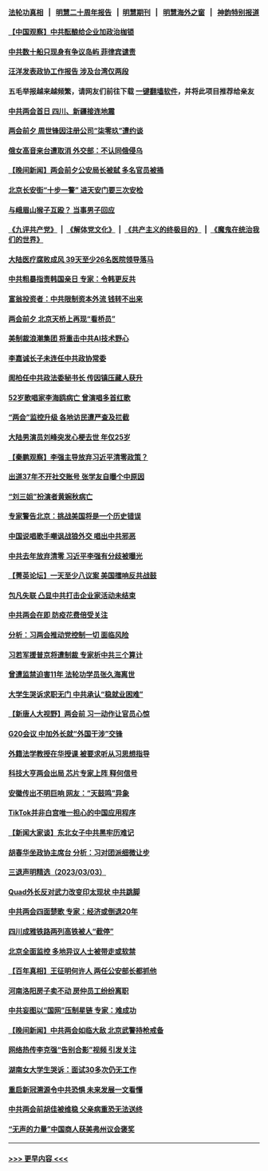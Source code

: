 #### [法轮功真相](https://github.com/gfw-breaker/truth/blob/master/README.md?t=0) &nbsp;&nbsp;|&nbsp;&nbsp; [明慧二十周年报告](https://github.com/gfw-breaker/mh-reports/blob/master/README.md?t=0) &nbsp;&nbsp;|&nbsp;&nbsp;[明慧期刊](https://github.com/gfw-breaker/mh-qikan) &nbsp;&nbsp;|&nbsp;&nbsp; [明慧海外之窗](https://github.com/gfw-breaker/mh-news/blob/master/README.md?t=0) &nbsp;&nbsp;|&nbsp;&nbsp; [神韵特别报道](https://github.com/gfw-breaker/mh-news/blob/master/shenyun.md?t=0)
#### [【中国观察】中共酝酿给企业加政治枷锁](../pages/nsc413/n13943014.md?t=03050343) 
#### [中共数十船只现身有争议岛屿 菲律宾谴责](../pages/nsc413/n13943042.md?t=03050343) 
#### [汪洋发表政协工作报告 涉及台湾仅两段](../pages/nsc413/n13942981.md?t=03050343) 
#### 五毛举报越来越频繁，请网友们前往下载 [一键翻墙软件](https://github.com/gfw-breaker/ssr-accounts)，并将此项目推荐给亲友
#### [中共两会首日 四川、新疆接连地震](../pages/nsc413/n13943003.md?t=03050343) 
#### [两会前夕 周世锋因注册公司“柒零玖”遭约谈](../pages/nsc413/n13942894.md?t=03050343) 
#### [俄女高音来台遭取消 外交部：不认同俄侵乌](../pages/nsc413/n13942832.md?t=03050343) 
#### [【晚间新闻】两会前夕公安局长被弑 多名官员被捅](../pages/nsc413/n13942954.md?t=03050343) 
#### [北京长安街“十步一警” 进天安门要三次安检](../pages/nsc413/n13942836.md?t=03050343) 
#### [与峨眉山猴子互殴？ 当事男子回应](../pages/nsc413/n13942952.md?t=03050343) 
#### [《九评共产党》](https://github.com/begood0513/9ping.md/blob/master/README.md) &nbsp;|&nbsp; [《解体党文化》](../../../../jtdwh.md/blob/master/README.md)  &nbsp;|&nbsp; [《共产主义的终极目的》](../../../../gczydzjmd.md/blob/master/README.md) &nbsp;|&nbsp; [《魔鬼在统治我们的世界》](../../../../mgztzwmdsj.md/blob/master/README.md) 
#### [大陆医疗腐败成风 39天至少26名医院领导落马](../pages/nsc413/n13942886.md?t=03050343) 
#### [中共粗暴指责韩国亲日 专家：令韩更反共](../pages/nsc413/n13942885.md?t=03050343) 
#### [富翁投资者：中共限制资本外流 钱转不出来](../pages/nsc413/n13942831.md?t=03050343) 
#### [两会前夕 北京天桥上再现“看桥员”](../pages/nsc413/n13942719.md?t=03050343) 
#### [美制裁浪潮集团 将重击中共AI技术野心](../pages/nsc413/n13942798.md?t=03050343) 
#### [李嘉诚长子未连任中共政协常委](../pages/nsc413/n13942685.md?t=03050343) 
#### [訚柏任中共政法委秘书长 传因镇压藏人获升](../pages/nsc413/n13942732.md?t=03050343) 
#### [52岁歌唱家李海鸥病亡 曾演唱多首红歌](../pages/nsc413/n13942634.md?t=03050343) 
#### [“两会”监控升级 各地访民遭严查及拦截](../pages/nsc413/n13942702.md?t=03050343) 
#### [大陆男演员刘峰突发心梗去世 年仅25岁](../pages/nsc413/n13942691.md?t=03050343) 
#### [【秦鹏观察】李强主导放弃习近平清零政策？](../pages/nsc413/n13942614.md?t=03050343) 
#### [出道37年不开社交账号 张学友自曝个中原因](../pages/nsc413/n13942567.md?t=03050343) 
#### [“刘三姐”扮演者黄婉秋病亡](../pages/nsc413/n13942652.md?t=03050343) 
#### [专家警告北京：挑战美国将是一个历史错误](../pages/nsc413/n13942591.md?t=03050343) 
#### [中国说唱歌手嘲讽战狼外交 唱出中共邪恶](../pages/nsc413/n13942584.md?t=03050343) 
#### [中共去年放弃清零 习近平李强有分歧被曝光](../pages/nsc413/n13942612.md?t=03050343) 
#### [【菁英论坛】一天至少八议案 美国擂响反共战鼓](../pages/nsc413/n13942561.md?t=03050343) 
#### [包凡失联 凸显中共打击企业家活动未结束](../pages/nsc413/n13942585.md?t=03050343) 
#### [中共两会在即 防疫花费倍受关注](../pages/nsc413/n13942587.md?t=03050343) 
#### [分析：习两会推动党控制一切 面临风险](../pages/nsc413/n13942566.md?t=03050343) 
#### [习若军援普京将遭制裁 专家析中共三个算计](../pages/nsc413/n13941775.md?t=03050343) 
#### [曾遭监禁迫害11年 法轮功学员张久海离世](../pages/nsc413/n13941569.md?t=03050343) 
#### [大学生哭诉求职无门 中共承认“稳就业困难”](../pages/nsc413/n13942260.md?t=03050343) 
#### [【新唐人大视野】两会前 习一动作让官员心惊](../pages/nsc413/n13942364.md?t=03050343) 
#### [G20会议 中加外长就“外国干涉”交锋](../pages/nsc413/n13942524.md?t=03050343) 
#### [外籍法学教授在华授课 被要求听从习思想指导](../pages/nsc413/n13942554.md?t=03050343) 
#### [科技大亨两会出局 芯片专家上阵 释何信号](../pages/nsc413/n13942518.md?t=03050343) 
#### [安徽传出不明巨响 网友：“天鼓鸣”异象](../pages/nsc413/n13942373.md?t=03050343) 
#### [TikTok并非白宫唯一担心的中国应用程序](../pages/nsc413/n13942494.md?t=03050343) 
#### [【新闻大家谈】东北女子中共黑牢历难记](../pages/nsc413/n13942450.md?t=03050343) 
#### [胡春华坐政协主席台 分析：习对团派细微让步](../pages/nsc413/n13942492.md?t=03050343) 
#### [三退声明精选（2023/03/03）](../pages/nsc413/n13942508.md?t=03050343) 
#### [Quad外长反对武力改变印太现状 中共跳脚](../pages/nsc413/n13942426.md?t=03050343) 
#### [中共两会四面楚歌 专家：经济或倒退20年](../pages/nsc413/n13942270.md?t=03050343) 
#### [四川成雅铁路两列高铁被人“截停”](../pages/nsc413/n13942286.md?t=03050343) 
#### [北京全面监控 多地异议人士被带走或软禁](../pages/nsc413/n13942323.md?t=03050343) 
#### [【百年真相】王征明何许人 两任公安部长都抓他](../pages/nsc413/n13939610.md?t=03050343) 
#### [河南洛阳房子卖不动 房仲员工纷纷离职](../pages/nsc413/n13942000.md?t=03050343) 
#### [中共妄图以“国网”压制星链 专家：难成功](../pages/nsc413/n13942178.md?t=03050343) 
#### [【晚间新闻】中共两会如临大敌 北京武警持枪戒备](../pages/nsc413/n13942250.md?t=03050343) 
#### [网络热传李克强“告别合影”视频 引发关注](../pages/nsc413/n13942196.md?t=03050343) 
#### [湖南女大学生哭诉：面试30多次仍无工作](../pages/nsc413/n13942188.md?t=03050343) 
#### [重启新冠溯源令中共恐惧 未来发展一文看懂](../pages/nsc413/n13941816.md?t=03050343) 
#### [中共两会前胡佳被维稳 父亲病重恐无法送终](../pages/nsc413/n13941966.md?t=03050343) 
#### [“无声的力量”中国商人获美弗州议会褒奖](../pages/nsc413/n13941208.md?t=03050343) 

----
#### [ >>> 更早内容 <<< ](../indexes/nsc413-earlier.md)
